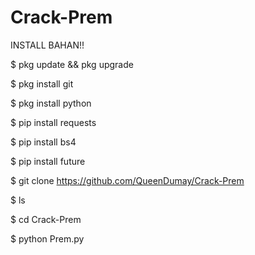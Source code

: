 # Crack-Prem

INSTALL BAHAN!!

$ pkg update && pkg upgrade

$ pkg install git

$ pkg install python

$ pip install requests

$ pip install bs4

$ pip install future

$ git clone https://github.com/QueenDumay/Crack-Prem

$ ls

$ cd Crack-Prem

$ python Prem.py

